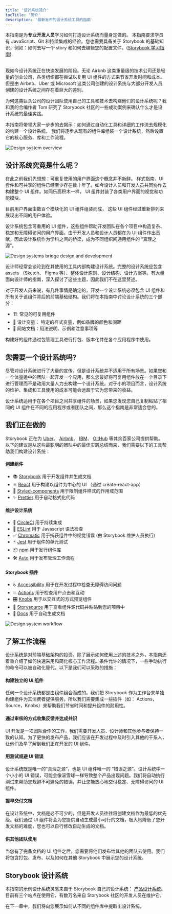 ```yaml
---
title: '设计系统简介'
tocTitle: '简介'
description: '最新发布的设计系统工具的指南'
---
```


<div class="aside">本指南是为<b>专业开发人员</b>学习如何打造设计系统而量身定做的。 本指南要求学员有 JavaScript、Git 和持续集成的经验。您也需要具备关于 Storybook 的基础知识，例如：如何去写一个 story 和如何去编辑您的配置文件。(<a href="/intro-to-storybook">Storybook 学习指南</a>).
</div>

<br/>

现如今设计系统正在快速发展的阶段。无论 Airbnb 这类重量级的技术公司还是轻量的创业公司，各类组织都在尝试以复用 UI 组件的方式来节省开发时间和成本。 但是由 Airbnb、Uber 或 Microsoft 这类公司创建的设计系统与大部分开发人员创建的设计系统之间存在着巨大的差别。

为何这类巨头公司的设计团队使用自己的工具和技术去构建他们的设计系统呢？我和我的合编作者 Tom 研究了 Storybook 社区的一些成功案例来确认什么才是设计系统的最佳实践。

本指南将带领大家一步步的去揭示：如何通过自动化工具和详细的工作流去规模化的构建一个设计系统。 我们将逐步从现有的组件库组装一个设计系统，然后设置它的核心服务、库和工作流程。

![Design system overview](/design-systems-for-developers/design-system-overview.jpg)

## 设计系统究竟是什么呢？

在此之前我们先想想：可重复使用的用户界面这个概念并不新鲜。 样式指南、UI 套件和可共享的组件已经至少存在数十年了。如今设计人员和开发人员共同协作去构建整个 UI 组件。如同乐高积木一样， UI 组件封装了各类用户界面的视觉和功能模块。

目前用户界面由数百个模块化的 UI 组件组装而成， 这些 UI 组件经过重新排列来展现出不同的用户体验。

设计系统包含可重用的 UI 组件，这些组件帮助开发团队在各个项目中构造复杂、稳定和无障碍访问的用户界面。由于开发人员和设计人员都在为 UI 组件作出贡献，因此设计系统作为学科之间的桥梁，成为不同组织间通用组件的 “真理之源”。

![Design systems bridge design and development](/design-systems-for-developers/design-system-context.jpg)

设计师经常会谈论到在其使用的工具内部构建设计系统。完整的设计系统应包含 assets （Sketch、 Figma 等）、整体设计原则、设计结构、设计方案等。有大量面向设计师的指南，深入探讨了这些主题，因此我们不在这里赘述。

对于开发人员来说，有几件事情是确定的，开发一个设计系统必须包含 UI 组件和所有关于该组件背后的前端基础结构。我们将在本指南中讨论设计系统的三个部分：

- 🏗 常见的可复用组件
- 🎨 设计变量： 特定的样式变量，例如品牌的颜色和间距
- 📕 网站文档：用法说明、示例和注意事项等

构建好的组件通过包管理工具进行打包、版本化并在各个应用程序中使用。

## 您需要一个设计系统吗?

尽管对设计系统进行了大量的宣传，但是设计系统并不适用于所有场景。如果您和一个体量适中的团队一起开发一个应用，那么您最好将可复用组件放在一个目录下进行管理而不是动用大量人力去构建一个设计系统。对于小的项目而言，设计系统的维护、集成和工具使用的成本可能会远超于它为您带来的收益。

设计系统适用于在各个项目之间共享组件的场景，如果您发现您自己复制粘贴了相同的 UI 组件在不同的应用程序或者团队之间，那么这个指南是非常适合您的。

## 我们正在做的

Storybook 正在为 [Uber](https://github.com/uber-web/baseui)、 [Airbnb](https://github.com/airbnb/lunar)、 [IBM](https://www.carbondesignsystem.com/)、 [GitHub](https://primer.style/css/) 等其余百家公司提供帮助。 以下的建议是从这些最聪明的团队中的最佳实践总结而来，我们需要以下的工具帮助我们构建设计系统：

#### 创建组件

- 📚 [Storybook](http://storybook.js.org) 用于开发组件并生成文档
- ⚛️ [React](https://reactjs.org/) 用于构建以组件为中心的 UI （通过 create-react-app）
- 💅 [Styled-components](https://www.styled-components.com/) 用于限制组件样式的作用域范围
- ✨ [Prettier](https://prettier.io/) 用于自动格式化代码

#### 维护设计系统

- 🚥 [CircleCI](https://circleci.com/) 用于持续集成
- 📐 [ESLint](https://eslint.org/) 用于 Javascript 语法检查
- ✅ [Chromatic](https://chromaticqa.com) 用于捕获组件中的视觉错误 (由 Storybook 维护人员执行)
- 🃏 [Jest](https://jestjs.io/) 用于组件的单元测试
- 📦 [npm](https://npmjs.com) 用于发行组件库
- 🛠 [Auto](https://github.com/intuit/auto) 用于发布管理工作流程

#### Storybook 插件

- ♿ [Accessibility](https://github.com/storybookjs/storybook/tree/master/addons/a11y) 用于在开发过程中检查无障碍访问问题
- 💥 [Actions](https://github.com/storybookjs/storybook/tree/master/addons/actions) 用于检查用户点击和互动
- 🎛 [Knobs](https://github.com/storybookjs/storybook/tree/master/addons/knobs) 用于以交互式的方式预览组件
- 📝 [Storysource](https://github.com/storybookjs/storybook/tree/master/addons/storysource) 用于查看组件源代码并粘贴到您的项目中
- 📕 [Docs](https://github.com/storybookjs/storybook/tree/master/addons/docs) 用于自动生成文档

![Design system workflow](/design-systems-for-developers/design-system-workflow.jpg)

## 了解工作流程

设计系统是对前端基础架构的投资。除了展示如何使用上述的技术之外，本指南还着重介绍了如何快速采用和简化核心工作流程。条件允许的情况下，一些手动执行的命令可以被自动化替代，以下是我们可以采取的措施：

#### 构建独立的 UI 组件

任何一个设计系统都是由组件组合而成的。我们把 Storybook 作为工作台来单独构建组件为其消费者提供服务。所以我们需要集成一些插件（如： Actions，Source，Knobs）来帮助我们节省时间和提升组件的耐用性。

#### 通过审核的方式收集反馈并达成共识

UI 开发是一项团队合作的工作，我们需要开发人员、设计师和其他参与者保持一致的认知。为了更快的发布产品，我们应该在开发过程中及时引入其他的干系人，让他们及早了解到我们正在开发的 UI 组件。

#### 用测试规避 UI 错误

设计系统既是唯一的“真理之源”，也是 UI 组件唯一的 “错误之源”。设计系统中一个小小的 UI 错误，可能会像滚雪球一样导致整个产品出现问题。我们将自动执行测试来帮助您规避不可避免的错误，并让您能放心地交付稳定、无障碍访问的 UI 组件。

#### 提早交付文档

在设计系统中，文档是必不可少的，但是开发人员往往将创建文档作为最低的优先级。我们通过 UI 组件将会为您提供自动生成最小可行的文档，极大地降低了您开发文档的难度，您也可以自行修改自动生成的文档。

#### 供其他团队使用

当您有了完备文档的 UI 组件之后，您需要将他们发布给其他的团队去使用。我们将包含打包、发布、以及如何在其他 Storybook 中展示您的设计系统。

## Storybook 设计系统

本指南的示例设计系统灵感来自于 Storybook 自己的设计系统： [产品设计系统](https://github.com/storybookjs/design-system)。 目前有三个站点在使用它，有数万名来自 Storybook 社区的开发人员在维护它。

在下一章中，我们将向您展示如何从不同的组件库中提取出设计系统。
